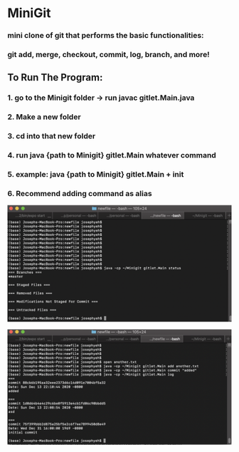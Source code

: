 # MiniGit
### mini clone of git that performs the basic functionalities:
### git add, merge, checkout, commit, log, branch, and more!

## To Run The Program:
### 1. go to the Minigit folder -> run javac gitlet.Main.java
### 2. Make a new folder
### 3. cd into that new folder
### 4. run java {path to Minigit} gitlet.Main whatever command
### 5. example: java {path to Minigit} gitlet.Main + init 
### 6. Recommend adding command as alias
![Screenshot](screenshot1.png)

![Screenshot](screenshot2.png)
